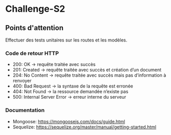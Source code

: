 # Challenge-S2

## Points d'attention

Effectuer des tests unitaires sur les routes et les modèles.

### Code de retour HTTP

- 200: OK -> requête traitée avec succès
- 201: Created -> requête traitée avec succès et création d’un document
- 204: No Content -> requête traitée avec succès mais pas d’information à renvoyer
- 400: Bad Request -> la syntaxe de la requête est erronée
- 404: Not Found -> la ressource demandée n’existe pas
- 500: Internal Server Error -> erreur interne du serveur

### Documentation

- Mongoose: https://mongoosejs.com/docs/guide.html
- Sequelize: https://sequelize.org/master/manual/getting-started.html